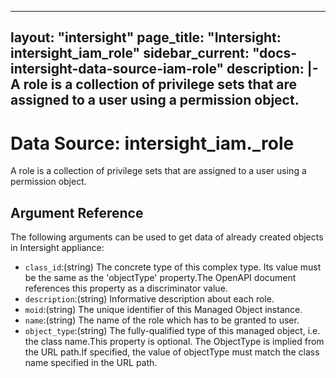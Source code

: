 
---
layout: "intersight"
page_title: "Intersight: intersight_iam_role"
sidebar_current: "docs-intersight-data-source-iam-role"
description: |-
A role is a collection of privilege sets that are assigned to a user using a permission object.
---

# Data Source: intersight_iam._role
A role is a collection of privilege sets that are assigned to a user using a permission object.
## Argument Reference
The following arguments can be used to get data of already created objects in Intersight appliance:
* `class_id`:(string) The concrete type of this complex type. Its value must be the same as the 'objectType' property.The OpenAPI document references this property as a discriminator value. 
* `description`:(string) Informative description about each role. 
* `moid`:(string) The unique identifier of this Managed Object instance. 
* `name`:(string) The name of the role which has to be granted to user. 
* `object_type`:(string) The fully-qualified type of this managed object, i.e. the class name.This property is optional. The ObjectType is implied from the URL path.If specified, the value of objectType must match the class name specified in the URL path. 
